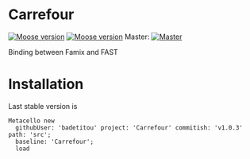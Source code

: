 # Carrefour


[![Moose version](https://img.shields.io/badge/Moose-7.0.1-%23aac9ff.svg)](https://github.com/moosetechnology/Moose)
[![Moose version](https://img.shields.io/badge/Moose-8-%23aac9ff.svg)](https://github.com/moosetechnology/Moose)
Master: [![Master](https://api.travis-ci.com/badetitou/Carrefour.svg?branch=master)](https://travis-ci.com/badetitou/Carrefour/branches)

Binding between Famix and FAST

# Installation

Last stable version is 

```st
Metacello new
  githubUser: 'badetitou' project: 'Carrefour' commitish: 'v1.0.3' path: 'src';
  baseline: 'Carrefour';
  load
```
